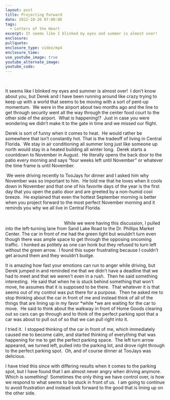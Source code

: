 ```yaml
---
layout: post
title: Projecting Forward
date: 2022-10-26 07:00:00
tags:
  - Letters of the Heart
excerpt: It seems like I blinked my eyes and summer is almost over!
enclosure:
pullquote:
enclosure_type: video/mp4
enclosure_time:
use_youtube_image: true
youtube_alternate_image:
youtube_code:
---
```

&nbsp;<p class="indent">It seems like I blinked my eyes and summer is almost over\!&nbsp; I don’t know about you, but Derek and I have been running around like crazy trying to keep up with a world that seems to be moving with a sort of pent-up momentum.&nbsp; We were in the airport about two months ago and the line to get through security went all the way through the center food court to the other side of the airport.&nbsp; What is happening\!?&nbsp; Just in case you were wondering we didn’t make it to the gate in time and we missed our flight.</p>

Derek is sort of funny when it comes to heat.&nbsp; He would rather be somewhere that isn’t constantly hot. That is the tradeoff of living in Central Florida.&nbsp; We stay in air conditioning all summer long just like someone up north would stay in a heated building all winter long.&nbsp; Derek starts a countdown to November in August.&nbsp; He literally opens the back door to the patio every morning and says “four weeks left until November” or whatever the time frame is until November.

&nbsp;We were driving recently to TooJays for dinner and I asked him why November was so important to him.&nbsp; He told me that he loves when it cools down in November and that one of his favorite days of the year is the first day that you open the patio door and are greeted by a non-humid cool breeze.&nbsp; He explained that even the hottest September morning is better when you project forward to the most perfect November morning and it reminds you why we all live in Central Florida.

&nbsp; &nbsp; &nbsp; &nbsp; &nbsp; &nbsp; &nbsp; &nbsp; &nbsp; &nbsp; &nbsp; &nbsp; &nbsp; &nbsp; &nbsp; &nbsp; &nbsp; &nbsp; &nbsp; &nbsp; &nbsp; &nbsp; &nbsp; &nbsp; &nbsp; &nbsp; &nbsp; &nbsp; &nbsp; &nbsp; &nbsp; &nbsp; &nbsp; &nbsp; &nbsp; &nbsp; &nbsp; &nbsp; &nbsp; &nbsp; &nbsp; &nbsp; &nbsp; &nbsp; &nbsp; &nbsp; &nbsp; &nbsp; &nbsp; &nbsp; &nbsp; &nbsp; &nbsp; &nbsp; &nbsp; &nbsp; &nbsp; &nbsp; &nbsp; &nbsp; &nbsp; &nbsp; &nbsp; &nbsp; &nbsp; &nbsp; &nbsp; &nbsp; &nbsp; &nbsp; &nbsp; &nbsp; &nbsp; &nbsp; &nbsp; &nbsp; &nbsp;​​​​​​&nbsp; &nbsp; &nbsp; &nbsp; &nbsp; &nbsp; &nbsp; &nbsp; &nbsp; &nbsp; &nbsp; While we were having this discussion, I pulled into the left-turning lane from Sand Lake Road to the Dr. Phillips Market Center. The car in front of me had the green light but wouldn’t turn even though there was ample space to get through the opposing oncoming traffic.&nbsp; I honked as politely as one can honk but they refused to turn left without the green arrow.&nbsp; I found this super frustrating because I couldn’t get around them and they wouldn’t budge.

It is amazing how fast your emotions can run to anger while driving, but Derek jumped in and reminded me that we didn’t have a deadline that we had to meet and that we weren’t even in a rush.&nbsp; Then he said something interesting.&nbsp; He said that when he is stuck behind something that won’t move, he assumes that it is supposed to be there.&nbsp; That whatever it is that seems out of my control was put there for a purpose.&nbsp; Then he asked me to stop thinking about the car in front of me and instead think of all of the things that are lining up in my favor&nbsp;*while&nbsp;*we are waiting for the car to move.&nbsp; He said to think about the walkway in front of Home Goods clearing out so cars can go through and to think of the perfect parking spot that a car was about to pull out of so that we can pull right into it.&nbsp;

I tried it.&nbsp; I stopped thinking of the car in front of me, which immediately caused me to become calm, and started thinking of everything that was happening for me to get the perfect parking space.&nbsp; The left turn arrow appeared, we turned left, pulled into the parking lot, and drove right through to the perfect parking spot.&nbsp; Oh, and of course dinner at TooJays was delicious.&nbsp;

I have tried this since with differing results when it comes to the parking spot, but I have found that I am almost never angry when driving anymore.&nbsp; Which is something\!&nbsp; Sometimes the only thing we have control over, is how we respond to what seems to be stuck in front of us.&nbsp; I am going to continue to avoid frustration and instead look forward to the good that is lining up on the other side.